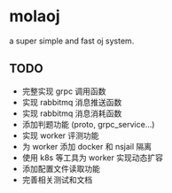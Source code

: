 # molaoj

a super simple and fast oj system.

## TODO

- 完整实现 grpc 调用函数
- 实现 rabbitmq 消息推送函数
- 实现 rabbitmq 消息消耗函数
- 添加判题功能 (proto, grpc_service...)
- 实现 worker 评测功能
- 为 worker 添加 docker 和 nsjail 隔离
- 使用 k8s 等工具为 worker 实现动态扩容
- 添加配置文件读取功能
- 完善相关测试和文档
